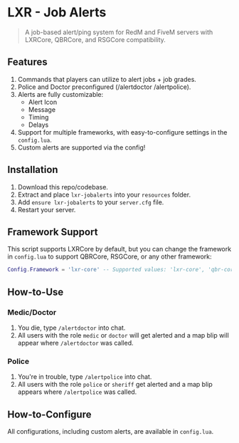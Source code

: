 
# LXR - Job Alerts

> A job-based alert/ping system for RedM and FiveM servers with LXRCore, QBRCore, and RSGCore compatibility.

## Features
1. Commands that players can utilize to alert jobs + job grades.
2. Police and Doctor preconfigured (/alertdoctor /alertpolice).
3. Alerts are fully customizable:
    - Alert Icon
    - Message
    - Timing
    - Delays
4. Support for multiple frameworks, with easy-to-configure settings in the `config.lua`.
5. Custom alerts are supported via the config!

## Installation
1. Download this repo/codebase.
2. Extract and place `lxr-jobalerts` into your `resources` folder.
3. Add `ensure lxr-jobalerts` to your `server.cfg` file.
4. Restart your server.

## Framework Support
This script supports LXRCore by default, but you can change the framework in `config.lua` to support QBRCore, RSGCore, or any other framework:
```lua
Config.Framework = 'lxr-core' -- Supported values: 'lxr-core', 'qbr-core', 'rsg-core'
```

## How-to-Use

### Medic/Doctor
1. You die, type `/alertdoctor` into chat.
2. All users with the role `medic` or `doctor` will get alerted and a map blip will appear where `/alertdoctor` was called.

### Police
1. You're in trouble, type `/alertpolice` into chat.
2. All users with the role `police` or `sheriff` get alerted and a map blip appears where `/alertpolice` was called.

## How-to-Configure
All configurations, including custom alerts, are available in `config.lua`.
